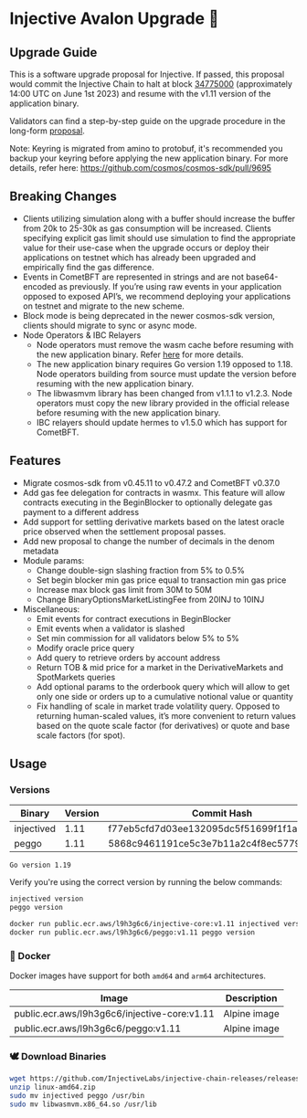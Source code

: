 # Injective Avalon Upgrade 🥷

## Upgrade Guide

This is a software upgrade proposal for Injective. If passed, this proposal would commit the Injective Chain to halt at block [34775000](https://www.mintscan.io/injective/blocks/34775000) (approximately 14:00 UTC on June 1st 2023) and resume with the v1.11 version of the application binary.

Validators can find a step-by-step guide on the upgrade procedure in the long-form [proposal](https://github.com/InjectiveLabs/injective-chain-releases/blob/master/docs/migration/injective-canonical-chain-11.md).

Note: Keyring is migrated from amino to protobuf, it's recommended you backup your keyring before applying the new application binary. For more details, refer here: https://github.com/cosmos/cosmos-sdk/pull/9695

## Breaking Changes
- Clients utilizing simulation along with a buffer should increase the buffer from 20k to 25-30k as gas consumption will be increased. Clients specifying explicit gas limit should use simulation to find the appropriate value for their use-case when the upgrade occurs or deploy their applications on testnet which has already been upgraded and empirically find the gas difference.
- Events in CometBFT are represented in strings and are not base64-encoded as previously. If you’re using raw events in your application opposed to exposed API’s, we recommend deploying your applications on testnet and migrate to the new scheme.
- Block mode is being deprecated in the newer cosmos-sdk version, clients should migrate to sync or async mode.
- Node Operators & IBC Relayers
    - Node operators must remove the wasm cache before resuming with the new application binary. Refer [here](https://github.com/CosmWasm/wasmvm/issues/426) for more details.
    - The new application binary requires Go version 1.19 opposed to 1.18. Node operators building from source must update the version before resuming with the new application binary.
    - The libwasmvm library has been changed from v1.1.1 to v1.2.3. Node operators must copy the new library provided in the official release before resuming with the new application binary.
    - IBC relayers should update hermes to v1.5.0 which has support for CometBFT.

## Features
- Migrate cosmos-sdk from v0.45.11 to v0.47.2 and CometBFT v0.37.0
- Add gas fee delegation for contracts in wasmx. This feature will allow contracts executing in the BeginBlocker to optionally delegate gas payment to a different address
- Add support for settling derivative markets based on the latest oracle price observed when the settlement proposal passes.
- Add new proposal to change the number of decimals in the denom metadata
- Module params:
    - Change double-sign slashing fraction from 5% to 0.5%
    - Set begin blocker min gas price equal to transaction min gas price
    - Increase max block gas limit from 30M to 50M
    - Change BinaryOptionsMarketListingFee from 20INJ to 10INJ
- Miscellaneous:
    - Emit events for contract executions in BeginBlocker
    - Emit events when a validator is slashed
    - Set min commission for all validators below 5% to 5%
    - Modify oracle price query
    - Add query to retrieve orders by account address
    - Return TOB & mid price for a market in the DerivativeMarkets and SpotMarkets queries
    - Add optional params to the orderbook query which will allow to get only one side or orders up to a cumulative notional value or quantity
    - Fix handling of scale in market trade volatility query. Opposed to returning human-scaled values, it’s more convenient to return values based on the quote scale factor (for derivatives) or quote and base scale factors (for spot).

## Usage

### Versions

| Binary    | Version |Commit Hash
| -------- | ------- |------- |
| injectived  | 1.11   |f77eb5cfd7d03ee132095dc5f51699f1f1a2e7f9|
| peggo |   1.11   |5868c9461191ce5c3e7b11a2c4f8ec5779d15964|

`Go version 1.19`

Verify you're using the correct version by running the below commands:
```bash
injectived version
peggo version
```

```bash
docker run public.ecr.aws/l9h3g6c6/injective-core:v1.11 injectived version
docker run public.ecr.aws/l9h3g6c6/peggo:v1.11 peggo version
```

### 🐳 Docker

Docker images have support for both `amd64` and `arm64` architectures.

| Image    | Description |
| -------- | ------- |
| public.ecr.aws/l9h3g6c6/injective-core:v1.11 | Alpine image |
| public.ecr.aws/l9h3g6c6/peggo:v1.11 | Alpine image |

### 🕊️ Download Binaries

```bash
wget https://github.com/InjectiveLabs/injective-chain-releases/releases/download/v1.11-1685225746/linux-amd64.zip
unzip linux-amd64.zip
sudo mv injectived peggo /usr/bin
sudo mv libwasmvm.x86_64.so /usr/lib
```
